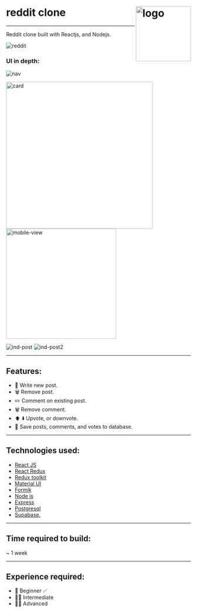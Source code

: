 # reddit clone    <img src="https://user-images.githubusercontent.com/16297114/170081186-ad80a5cd-85e5-459e-b3e3-b33786752ff7.jpg" width="150px" align="right" alt="logo"/>
---
 
Reddit clone built with Reactjs, and Nodejs.




![reddit](https://user-images.githubusercontent.com/16297114/170016591-344557f4-e72a-4dae-a7ae-a505aa620b6e.jpg)

### UI in depth:

![nav](https://user-images.githubusercontent.com/16297114/170083596-9d8a2628-c8b2-4d72-b7de-a9c4294d7631.png)

<img src="https://user-images.githubusercontent.com/16297114/170083842-81119a59-7a3d-41e2-b4fd-69eb729a1881.png" width="400px" alt="card"/>

<img src="https://user-images.githubusercontent.com/16297114/170084140-02c23ac7-e526-485a-98fa-de78dcf4fd92.png" width="300px" alt="mobile-view"/>

![ind-post](https://user-images.githubusercontent.com/16297114/170506676-ffe2cb04-fc6e-4bac-8ae6-89804e485b8d.png)
![ind-post2](https://user-images.githubusercontent.com/16297114/170506696-4fa5dd38-a3b8-4789-9179-48e778f380d5.png)



------

## Features:
- :memo: Write new post.
- :wastebasket: Remove post.
- :pencil2: Comment on existing post.
- :wastebasket: Remove comment.
- :arrow_up: :arrow_down: Upvote, or downvote.
- 💾 Save posts, comments, and votes to database.


-----

## Technologies used:
- [React JS](https://reactjs.org/)
- [React Redux](https://react-redux.js.org/)
- [Redux toolkit](https://redux-toolkit.js.org/)
- [Material UI](https://mui.com/)
- [Formik](https://formik.org/)
- [Node js](https://nodejs.org/en/)
- [Express](https://expressjs.com/)
- [Postgresql](https://www.postgresql.org/)
- [Supabase.](https://supabase.com/)

-----

## Time required to build: 
~ 1 week

-----
## Experience required:
- 👶 Beginner ✅
- 🧒🏻 Intermediate 
- 🦸‍♂️ Advanced

